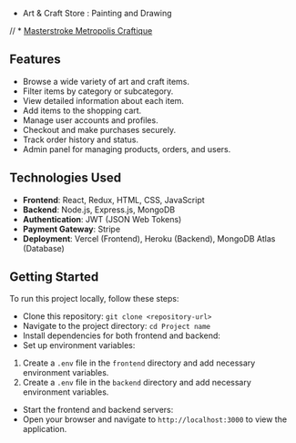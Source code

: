 - Art & Craft Store : Painting and Drawing

// * [Masterstroke Metropolis Craftique](https://art-craft-store-client.web.app/)

## Features


- Browse a wide variety of art and craft items.
- Filter items by category or subcategory.
- View detailed information about each item.
- Add items to the shopping cart.
- Manage user accounts and profiles.
- Checkout and make purchases securely.
- Track order history and status.
- Admin panel for managing products, orders, and users.

## Technologies Used

- **Frontend**: React, Redux, HTML, CSS, JavaScript
- **Backend**: Node.js, Express.js, MongoDB
- **Authentication**: JWT (JSON Web Tokens)
- **Payment Gateway**: Stripe
- **Deployment**: Vercel (Frontend), Heroku (Backend), MongoDB Atlas (Database)

## Getting Started

To run this project locally, follow these steps:

- Clone this repository: `git clone <repository-url>`
- Navigate to the project directory: `cd Project name`
- Install dependencies for both frontend and backend:
- Set up environment variables:
1. Create a `.env` file in the `frontend` directory and add necessary environment variables.
2. Create a `.env` file in the `backend` directory and add necessary environment variables.
- Start the frontend and backend servers:
- Open your browser and navigate to `http://localhost:3000` to view the application.

